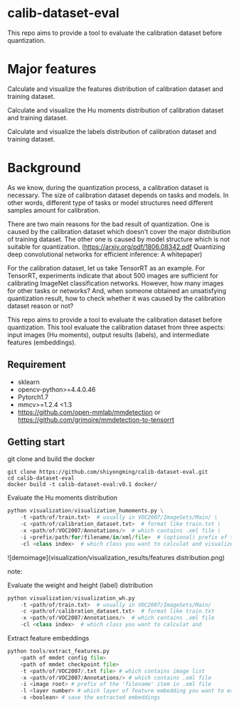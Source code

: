 # calib-dataset-eval
This repo aims to provide a tool to evaluate the calibration dataset before quantization.

# Major features
Calculate and visualize the features distribution of calibration dataset and training dataset.

Calculate and visualize the Hu moments distribution of calibration dataset and training dataset.

Calculate and visualize the labels distribution of calibration dataset and training dataset.


# Background
As we know, during the quantization process, a calibration dataset is necessary. The size of calibration dataset depends on tasks and models. In other words, different type of tasks or model structures need different samples amount for calibration.

There are two main reasons for the bad result of quantization. One is caused by the calibration dataset which doesn't cover the major distribution of training dataset. The other one is caused by model structure which is not suitable for quantization. (https://arxiv.org/pdf/1806.08342.pdf Quantizing deep convolutional networks for efficient inference: A whitepaper)

For the calibration dataset, let us take TensorRT as an example. For TensorRT, experiments indicate that about 500 images are sufficient for calibrating ImageNet classification networks. However, how many images for other tasks or networks? And, when someone obtained an unsatisfying quantization result, how to check whether it was caused by the calibration dataset reason or not?

This repo aims to provide a tool to evaluate the calibration dataset before quantization.
This tool evaluate the calibration dataset from three aspects: input images (Hu moments), output results (labels), and intermediate features (embeddings).

## Requirement
- sklearn     
- opencv-python>=4.4.0.46     
- Pytorch1.7
- mmcv>=1.2.4 <1.3 
- https://github.com/open-mmlab/mmdetection or https://github.com/grimoire/mmdetection-to-tensorrt


## Getting start
git clone and build the docker
```shell
git clone https://github.com/shiyongming/calib-dataset-eval.git
cd calib-dataset-eval
docker build -t calib-dataset-eval:v0.1 docker/
```

Evaluate the Hu moments distribution
```python
python visualization/visualization_humoments.py \
    -t <path/of/train.txt>  # usually in VOC2007/ImageSets/Main/ \
    -c <path/of/calibration_dataset.txt>  # format like train.txt \
    -x <path/of/VOC2007/Annotations/>  # which contains .xml file \
    -i <prefix/path/for/filename/in/xml/file>  # (optional) prefix of the 'filename' item in .xml file \
    -cl <class index>  # which class you want to calculat and visualize \
```
![demoimage](visualization/visualization_results/features distribution.png)

note:

Evaluate the weight and height (label) distribution
```python
python visualization/visualization_wh.py
    -t <path/of/train.txt>  # usually in VOC2007/ImageSets/Main/ 
    -c <path/of/calibration_dataset.txt>  # format like train.txt 
    -x <path/of/VOC2007/Annotations/>  # which contains .xml file 
    -cl <class index>  # which class you want to calculat and 
``` 


Extract feature embeddings
```python
python tools/extract_features.py 
    <path of mmdet config file> 
    <path of mmdet checkpoint file> 
    -t <path/of/VOC2007/.txt file> # which contains image list
    -x <path/of/VOC2007/Annotations/> # which contains .xml file
    -i <image root> # prefix of the 'filename' item in .xml file
    -l <layer number> # which layer of feature embedding you want to extract (count from back to front)
    -s <boolean> # save the extracted embeddings
```